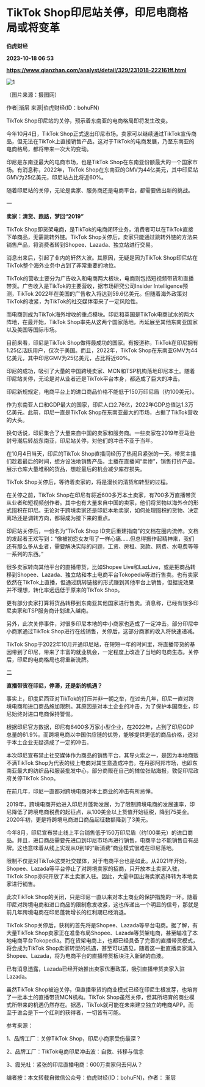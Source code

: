 # TikTok Shop印尼站关停，印尼电商格局或将变革
**伯虎财经**

**2023-10-18 06:53**

**https://www.qianzhan.com/analyst/detail/329/231018-222161ff.html**

![1](https://img3.qianzhan.com/news/202310/18/20231018-96599b99f81ee5ca_760x5000.jpg)

（图片来源：摄图网）

作者|渐层 来源|伯虎财经(ID：bohuFN)

TikTok Shop印尼站的关停，预示着东南亚的电商格局即将发生改变。

今年10月4日，TikTok Shop正式退出印尼市场。卖家可以继续通过TikTok宣传商品，但无法在TikTok上直接销售产品。这对于TikTok的电商发展，乃至东南亚的电商格局，都将带来一次大的变动。

印尼是东南亚最大的电商市场，也是TikTok Shop在东南亚份额最大的一个国家市场。有消息称，2022年，TikTok Shop在东南亚的GMV为44亿美元，其中印尼站GMV为25亿美元，印尼站占比将近60%。

随着印尼站的关停，无论是卖家、服务商还是电商平台，都需要做出新的挑战。

**一**

**卖家：清货、跑路，梦回“2019”**

TikTok Shop即货架电商，是TikTok的电商闭环业务，消费者可以在TikTok直接下单商品，无需跳转外链。TikTok Shop关停后，卖家只能通过跳转外链的方法来销售产品，将消费者转到Shopee、Lazada、独立站进行交易。

消息出来后，引起了业内的轩然大波。其原因，无疑是因为TikTok Shop印尼站在TikTok整个海外业务中占到了非常重要的地位。

TikTok的营收主要分为广告收入和电商两大板块，电商则包括短视频带货和直播带货。广告收入是TikTok的主要营收，据市场研究公司Insider Intelligence预测，TikTok 2022年在美国的广告收入将达到59.6亿美元。但随着海外政策对TikTok的收紧，为TikTok的社交媒体带来了一定风险性。

而电商则成为TikTok海外增收的重点模块。印尼和英国是TikTok电商试水的两大阵地，在最开始，TikTok Shop率先从这两个国家落地，再延展至其他东南亚国家以及美国等国际市场。

目前来看，印尼是TikTok Shop做得最成功的国家。有报道称，TikTok在印尼拥有1.25亿活跃用户，仅次于美国。而且，2022年，TikTok Shop在东南亚GMV为44亿美元，其中印尼GMV为25亿美元，占比将近60%。

印尼的成功，吸引了大量的中国跨境卖家、MCN和TSP机构落地印尼本土。随着印尼站关停，无论是对从业者还是TikTok平台本身，都造成了巨大的冲击。

印尼新规规定，电商平台上的进口商品价格不能低于150万印尼盾（约100美元）。

作为东南亚人口和GDP最大的国家，印尼人口2.76亿，2022年GDP总值达1.3万亿美元。此前，印尼一直是TikTok Shop在东南亚最大的市场，占据了TikTok营收的大头。

换句话说，印尼集合了大量来自中国的卖家和服务商。一些卖家在2019年亚马逊封号潮后转战东南亚，印尼站关停，对他们的冲击不亚于当年。

在10月4日当天，印尼的TikTok Shop直播间经历了热闹且紧张的一天。带货主播们趁着最后的时间，想方设法地销售产品，主播在直播间“卖惨”，销售打折产品，展示仓库大量堆积的货品，想趁最后的机会减少库存损失。

TikTok Shop关停后，等待着卖家的，将是漫长的清货和转型的过程。

在关停之前，TikTok Shop在印尼有将近600多万本土卖家，有700多万直播带货从业者和短视频创作者。其中也有大量来自中国的卖家，他们将货物以海外仓的形式囤积在印尼。无论对于跨境卖家还是印尼本地卖家，如何处理囤积的货物、决定离场还是调转方向，都将成为接下来的重点。

印尼站关停后，一份名为“TikTok Shop ID灾后重建指南”的文档在圈内流传。文档的发起者王欢写到：“像被初恋女友甩了一样心痛……但总得振作起精神来，我们还有那么多从业者，需要解决实际的问题，工资、房租、货款、网费、水电费等等一系列的东西。”

很多卖家转向其他平台的直播带货，比如Shopee Live和LazLive，或是把商品转移到Shopee、Lazada、独立站和本土电商平台Tokopedia等进行售卖。也有卖家依然在TikTok上直播，但通过跳转链接的形式赚到其他平台上销售，但据说效果并不理想，转化率远远低于原来的TikTok Shop。

更有部分卖家打算将货品转移到东南亚其他国家进行售卖。消息称，已经有很多印尼卖家和TSP服务商计划进入越南。

另外，此次关停事件，对很多印尼本地的中小商家也造成了一定冲击。部分印尼中小商家通过TikTok Shop进行在线销售，关停后，这部分商家的收入将快速递减。

TikTok Shop于2022年10月开通印尼站，在短短一年的时间里，将直播带货的基因带到了印尼，带来了丰富的就业机会，一定程度上改造了当地的电商生态。关停后，印尼的电商格局也将重新洗牌。

**二**

**直播带货在印尼，停滞，还是新的机遇？**

事实上，印度尼西亚对TikTok的打压并非一朝之举，在过去几年，印尼一直对跨境电商和进口商品施加限制。其原因是对本土企业的冲击，为了保护本国商业，印尼始终对进口电商保持警惕。

根据印尼官方数据，印尼有6400多万家小型企业，在2022年，占到了印尼GDP总量的61.9%。而跨境电商以中国供应链的优势，能够提供更低的商品价格，这对于本土企业无疑造成了一定的冲击。

本次印尼宣布禁止社交媒体作为商品的销售平台，其导火索之一，是因为本地商贩不满TikTok Shop为代表的线上电商对其生意造成冲击。在丹那阿邦市场，也即东南亚最大的纺织品和服装批发中心，部分商贩在自己的摊位张贴海报，敦促印尼政府关停TikTok Shop。

在前几年，印尼一直都对跨境电商对本土商业的冲击有所忌惮。

2019年，跨境电商开始进入印尼并蓬勃发展，为了限制跨境电商的发展速率，印尼降低了跨境电商税费的起征点，从100美金以上货值开始征税，降到75美金。2020年初，更是将跨境电商进口商品起征数额降到了3美元。

今年8月，印尼宣布禁止线上平台销售低于150万印尼盾（约100美元）的进口商品。并且，进口商品需要先进口到印尼市场再进行销售，电商平台不能销售自有品牌。这也意味着从线上实现从0到1的“新消费”商业模式很难在印尼落地。

限制不仅是对TikTok这类社交媒体，对于电商平台也是如此。从2021年开始，Shopee、Lazada等平台停止了对跨境卖家的招商，只开放本土卖家入驻，TikTok Shop亦只开放了本土卖家入驻。因此，大量中国出海卖家选择转为本地卖家进行销售。

此次TikTok Shop的关闭，只是印尼一直以来对本土商业的保护措施的一环。随着印尼对跨境电商和进口商品的限制愈发收紧，这也传递出一个明显的信号，那就是前几年跨境电商在印尼蓬勃增长的红利期已经消退。

TikTok Shop关停后，获利的首先将是Shopee、Lazada等平台电商。据了解，有大量TikTok Shop卖家正在准备布局Shopee、Lazada等货架电商，甚至瞄准了本地电商平台Tokopedia。而在货架电商上，也都已经具备了完善的直播带货模式，将会成为TikTok Shop卖家转型的机遇，甚至可以遇见，随着这一批直播卖家涌入Shopee、Lazada，将为电商平台的直播带货板块注入新鲜的血液。

已有消息透露，Lazada已经开始推出卖家优惠政策，吸引直播带货卖家入驻Lazada。

虽然TikTok Shop被迫关停，但直播带货的商业模式已经在印尼生根发芽，也培育了一批本土的直播带货MCN机构。TikTok Shop虽然关停，但其所培育的商业模式所带来的机遇仍然存在。据悉，TikTok就可能在未来建立独立的电商APP。而至于谁会是下一个红利的获得者，一切皆有可能。

参考来源：

1、品牌工厂：关停TikTok Shop，印尼小商家受伤最深？

2、品牌工厂：TikTok电商印尼冲击波：自救、转移与信念

3、霞光社：紧张的印尼直播电商：600万卖家何去何从？

编者按：本文转载自微信公众号：伯虎财经(ID：bohuFN)，作者： 渐层